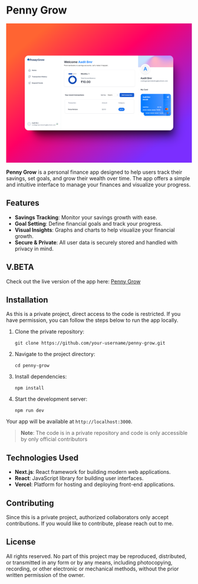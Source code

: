 <h1>Penny Grow</h1>

<img src='/assests/685shots_so.png'>

<p><strong>Penny Grow</strong> is a personal finance app designed to help users track their savings, set goals, and grow their wealth over time. The app offers a simple and intuitive interface to manage your finances and visualize your progress.</p>

<h2>Features</h2>
<ul>
  <li><strong>Savings Tracking</strong>: Monitor your savings growth with ease.</li>
  <li><strong>Goal Setting</strong>: Define financial goals and track your progress.</li>
  <li><strong>Visual Insights</strong>: Graphs and charts to help visualize your financial growth.</li>
  <li><strong>Secure & Private</strong>: All user data is securely stored and handled with privacy in mind.</li>
</ul>

<h2>V.BETA</h2>
<p>Check out the live version of the app here: <a href="https://penny-grow.vercel.app">Penny Grow</a></p>

<h2>Installation</h2>
<p>As this is a private project, direct access to the code is restricted. If you have permission, you can follow the steps below to run the app locally.</p>

<ol>
  <li>Clone the private repository:
    <pre><code>git clone https://github.com/your-username/penny-grow.git</code></pre>
  </li>
  <li>Navigate to the project directory:
    <pre><code>cd penny-grow</code></pre>
  </li>
  <li>Install dependencies:
    <pre><code>npm install</code></pre>
  </li>
  <li>Start the development server:
    <pre><code>npm run dev</code></pre>
  </li>
</ol>

<p>Your app will be available at <code>http://localhost:3000</code>.</p>

<blockquote>
  <p><strong>Note</strong>: The code is in a private repository and code is only accessible by only official contributors </p>
</blockquote>

<h2>Technologies Used</h2>
<ul>
  <li><strong>Next.js</strong>: React framework for building modern web applications.</li>
  <li><strong>React</strong>: JavaScript library for building user interfaces.</li>
  <li><strong>Vercel</strong>: Platform for hosting and deploying front-end applications.</li>
</ul>

<h2>Contributing</h2>
<p>Since this is a private project, authorized collaborators only accept contributions. If you would like to contribute, please reach out to me.</p>

<h2>License</h2>
<p>All rights reserved. No part of this project may be reproduced, distributed, or transmitted in any form or by any means, including photocopying, recording, or other electronic or mechanical methods, without the prior written permission of the owner.</p>
